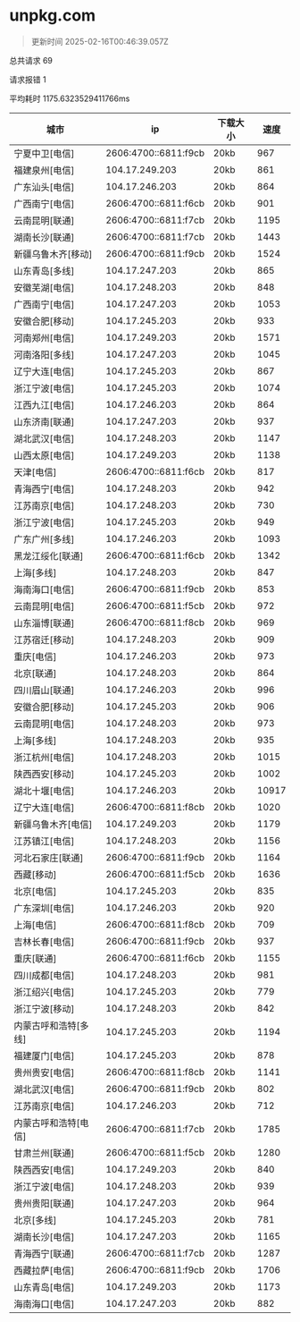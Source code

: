 
  # unpkg.com

  > 更新时间 2025-02-16T00:46:39.057Z
  
  总共请求 69

  请求报错 1

  平均耗时 1175.6323529411766ms

|城市|ip|下载大小|速度|
|-----|----------|---|---|
|宁夏中卫[电信]|2606:4700::6811:f9cb|20kb|967|
|福建泉州[电信]|104.17.249.203|20kb|861|
|广东汕头[电信]|104.17.246.203|20kb|864|
|广西南宁[电信]|2606:4700::6811:f6cb|20kb|901|
|云南昆明[联通]|2606:4700::6811:f7cb|20kb|1195|
|湖南长沙[联通]|2606:4700::6811:f7cb|20kb|1443|
|新疆乌鲁木齐[移动]|2606:4700::6811:f9cb|20kb|1524|
|山东青岛[多线]|104.17.247.203|20kb|865|
|安徽芜湖[电信]|104.17.248.203|20kb|848|
|广西南宁[电信]|104.17.247.203|20kb|1053|
|安徽合肥[移动]|104.17.245.203|20kb|933|
|河南郑州[电信]|104.17.249.203|20kb|1571|
|河南洛阳[多线]|104.17.247.203|20kb|1045|
|辽宁大连[电信]|104.17.245.203|20kb|867|
|浙江宁波[电信]|104.17.245.203|20kb|1074|
|江西九江[电信]|104.17.246.203|20kb|864|
|山东济南[联通]|104.17.247.203|20kb|937|
|湖北武汉[电信]|104.17.248.203|20kb|1147|
|山西太原[电信]|104.17.249.203|20kb|1138|
|天津[电信]|2606:4700::6811:f6cb|20kb|817|
|青海西宁[电信]|104.17.248.203|20kb|942|
|江苏南京[电信]|104.17.248.203|20kb|730|
|浙江宁波[电信]|104.17.245.203|20kb|949|
|广东广州[多线]|104.17.246.203|20kb|1093|
|黑龙江绥化[联通]|2606:4700::6811:f6cb|20kb|1342|
|上海[多线]|104.17.248.203|20kb|847|
|海南海口[电信]|2606:4700::6811:f9cb|20kb|853|
|云南昆明[电信]|2606:4700::6811:f5cb|20kb|972|
|山东淄博[联通]|2606:4700::6811:f8cb|20kb|969|
|江苏宿迁[移动]|104.17.248.203|20kb|909|
|重庆[电信]|104.17.246.203|20kb|973|
|北京[联通]|104.17.248.203|20kb|864|
|四川眉山[联通]|104.17.246.203|20kb|996|
|安徽合肥[移动]|104.17.245.203|20kb|906|
|云南昆明[电信]|104.17.248.203|20kb|973|
|上海[多线]|104.17.248.203|20kb|935|
|浙江杭州[电信]|104.17.248.203|20kb|1015|
|陕西西安[移动]|104.17.245.203|20kb|1002|
|湖北十堰[电信]|104.17.246.203|20kb|10917|
|辽宁大连[电信]|2606:4700::6811:f8cb|20kb|1020|
|新疆乌鲁木齐[电信]|104.17.249.203|20kb|1179|
|江苏镇江[电信]|104.17.248.203|20kb|1156|
|河北石家庄[联通]|2606:4700::6811:f9cb|20kb|1164|
|西藏[移动]|2606:4700::6811:f5cb|20kb|1636|
|北京[电信]|104.17.245.203|20kb|835|
|广东深圳[电信]|104.17.246.203|20kb|920|
|上海[电信]|2606:4700::6811:f8cb|20kb|709|
|吉林长春[电信]|2606:4700::6811:f9cb|20kb|937|
|重庆[联通]|2606:4700::6811:f6cb|20kb|1155|
|四川成都[电信]|104.17.248.203|20kb|981|
|浙江绍兴[电信]|104.17.245.203|20kb|779|
|浙江宁波[移动]|104.17.248.203|20kb|842|
|内蒙古呼和浩特[多线]|104.17.245.203|20kb|1194|
|福建厦门[电信]|104.17.245.203|20kb|878|
|贵州贵安[电信]|2606:4700::6811:f8cb|20kb|1141|
|湖北武汉[电信]|2606:4700::6811:f9cb|20kb|802|
|江苏南京[电信]|104.17.246.203|20kb|712|
|内蒙古呼和浩特[电信]|2606:4700::6811:f7cb|20kb|1785|
|甘肃兰州[联通]|2606:4700::6811:f5cb|20kb|1280|
|陕西西安[电信]|104.17.249.203|20kb|840|
|浙江宁波[电信]|104.17.248.203|20kb|939|
|贵州贵阳[联通]|104.17.247.203|20kb|964|
|北京[多线]|104.17.245.203|20kb|781|
|湖南长沙[电信]|104.17.247.203|20kb|1165|
|青海西宁[联通]|2606:4700::6811:f7cb|20kb|1287|
|西藏拉萨[电信]|2606:4700::6811:f9cb|20kb|1706|
|山东青岛[电信]|104.17.249.203|20kb|1173|
|海南海口[电信]|104.17.247.203|20kb|882|

  